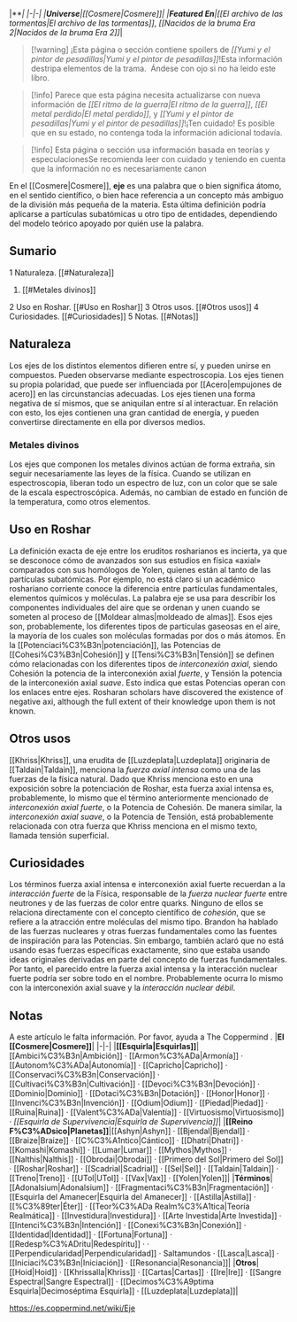 

|****|
|-|-|
|**Universe**|[[Cosmere\|Cosmere]]|
|**Featured En**|*[[El archivo de las tormentas\|El archivo de las tormentas]]*, *[[Nacidos de la bruma Era 2\|Nacidos de la bruma Era 2]]*|

> [!warning] ¡Esta página o sección contiene spoilers de *[[Yumi y el pintor de pesadillas\|Yumi y el pintor de pesadillas]]*!Esta información destripa elementos de la trama.  Ándese con ojo si no ha leido este libro.

> [!info] Parece que esta página necesita actualizarse con nueva información de *[[El ritmo de la guerra\|El ritmo de la guerra]]*, *[[El metal perdido\|El metal perdido]]*, y *[[Yumi y el pintor de pesadillas\|Yumi y el pintor de pesadillas]]*!¡Ten cuidado! Es posible que en su estado, no contenga toda la información adicional todavía.

> [!info] Esta página o sección usa información basada en teorías y especulacionesSe recomienda leer con cuidado y teniendo en cuenta que la información no es necesariamente canon

En el [[Cosmere\|Cosmere]], **eje** es una palabra que o bien significa átomo, en el sentido científico, o bien hace referencia a un concepto más ambiguo de la división más pequeña de la materia. Esta última definición podría aplicarse a partículas subatómicas u otro tipo de entidades, dependiendo del modelo teórico apoyado por quién use la palabra.

## Sumario

1 Naturaleza. [[#Naturaleza]] 

1. [[#Metales divinos]] 


2 Uso en Roshar. [[#Uso en Roshar]] 
3 Otros usos. [[#Otros usos]] 
4 Curiosidades. [[#Curiosidades]] 
5 Notas. [[#Notas]] 


## Naturaleza
Los ejes de los distintos elementos difieren entre sí, y pueden unirse en compuestos. Pueden observarse mediante espectroscopia.
Los ejes tienen su propia polaridad, que puede ser influenciada por [[Acero\|empujones de acero]] en las circunstancias adecuadas.
Los ejes tienen una forma negativa de sí mismos, que se aniquilan entre sí al interactuar. En relación con esto, los ejes contienen una gran cantidad de energía, y pueden convertirse directamente en ella por diversos medios.

### Metales divinos
Los ejes que componen los metales divinos actúan de forma extraña, sin seguir necesariamente las leyes de la física.
Cuando se utilizan en espectroscopia, liberan todo un espectro de luz, con un color que se sale de la escala espectroscópica. Además, no cambian de estado en función de la temperatura, como otros elementos.

## Uso en Roshar
La definición exacta de eje entre los eruditos rosharianos es incierta, ya que se desconoce cómo de avanzados son sus estudios en física «axial» comparados con sus homólogos de Yolen, quienes están al tanto de las partículas subatómicas. Por ejemplo, no está claro si un académico roshariano corriente conoce la diferencia entre partículas fundamentales, elementos químicos y moléculas.
La palabra eje se usa para describir los componentes individuales del aire que se ordenan y unen cuando se someten al proceso de [[Moldear almas\|moldeado de almas]]. Esos ejes son, probablemente, los diferentes tipos de partículas gaseosas en el aire, la mayoría de los cuales son moléculas formadas por dos o más átomos.
En la [[Potenciaci%C3%B3n\|potenciación]], las Potencias de [[Cohesi%C3%B3n\|Cohesión]] y [[Tensi%C3%B3n\|Tensión]] se definen cómo relacionadas con los diferentes tipos de *interconexión axial*, siendo Cohesión la potencia de la interconexión axial *fuerte*, y Tensión la potencia de la interconexión axial *suave*. Esto indica que estas Potencias operan con los enlaces entre ejes.
Rosharan scholars have discovered the existence of negative axi, although the full extent of their knowledge upon them is not known.

## Otros usos
[[Khriss\|Khriss]], una erudita de [[Luzdeplata\|Luzdeplata]] originaria de [[Taldain\|Taldain]], menciona la *fuerza axial intensa* como una de las fuerzas de la física natural.
Dado que Khriss menciona esto en una exposición sobre la potenciación de Roshar, esta fuerza axial intensa es, probablemente, lo mismo que el término anteriormente mencionado de *interconexión axial fuerte*, o la Potencia de Cohesión.
De manera similar, la *interconexión axial suave*, o la Potencia de Tensión, está probablemente relacionada con otra fuerza que Khriss menciona en el mismo texto, llamada tensión superficial.

## Curiosidades
Los términos fuerza axial intensa e interconexión axial fuerte recuerdan a la *interacción fuerte* de la Física, responsable de la *fuerza nuclear fuerte* entre neutrones y de las fuerzas de color entre quarks. Ninguno de ellos se relaciona directamente con el concepto científico de *cohesión*, que se refiere a la atracción entre moléculas del mismo tipo.
Brandon ha hablado de las fuerzas nucleares y otras fuerzas fundamentales como las fuentes de inspiración para las Potencias. Sin embargo, también aclaró que no está usando esas fuerzas específicas exactamente, sino que estaba usando ideas originales derivadas en parte del concepto de fuerzas fundamentales. Por tanto, el parecido entre la fuerza axial intensa y la interacción nuclear fuerte podría ser sobre todo en el nombre. Probablemente ocurra lo mismo con la interconexión axial suave y la *interacción nuclear débil*.
## Notas

A este artículo le falta información. Por favor, ayuda a The Coppermind .
|**El [[Cosmere\|Cosmere]]**|
|-|-|
|**[[Esquirla\|Esquirlas]]**|[[Ambici%C3%B3n\|Ambición]] · [[Armon%C3%ADa\|Armonía]] · [[Autonom%C3%ADa\|Autonomía]] · [[Capricho\|Capricho]] · [[Conservaci%C3%B3n\|Conservación]] · [[Cultivaci%C3%B3n\|Cultivación]] · [[Devoci%C3%B3n\|Devoción]] · [[Dominio\|Dominio]] · [[Dotaci%C3%B3n\|Dotación]] · [[Honor\|Honor]] · [[Invenci%C3%B3n\|Invención]] · [[Odium\|Odium]] · [[Piedad\|Piedad]] · [[Ruina\|Ruina]] · [[Valent%C3%ADa\|Valentía]] · [[Virtuosismo\|Virtuosismo]] · *[[Esquirla de Supervivencia\|Esquirla de Supervivencia]]*|
|**[[Reino F%C3%ADsico\|Planetas]]**|[[Ashyn\|Ashyn]] · [[Bjendal\|Bjendal]] · [[Braize\|Braize]] · [[C%C3%A1ntico\|Cántico]] · [[Dhatri\|Dhatri]] · [[Komashi\|Komashi]] · [[Lumar\|Lumar]] · [[Mythos\|Mythos]] · [[Nalthis\|Nalthis]] · [[Obrodai\|Obrodai]] · [[Primero del Sol\|Primero del Sol]] · [[Roshar\|Roshar]] · [[Scadrial\|Scadrial]] · [[Sel\|Sel]] · [[Taldain\|Taldain]] · [[Treno\|Treno]] · [[UTol\|UTol]] · [[Vax\|Vax]] · [[Yolen\|Yolen]]|
|**Términos**|[[Adonalsium\|Adonalsium]] · [[Fragmentaci%C3%B3n\|Fragmentación]] · [[Esquirla del Amanecer\|Esquirla del Amanecer]] · [[Astilla\|Astilla]] · [[%C3%89ter\|Éter]] · [[Teor%C3%ADa Realm%C3%A1tica\|Teoría Realmática]] · [[Investidura\|Investidura]] · [[Arte Investida\|Arte Investida]] · [[Intenci%C3%B3n\|Intención]] · [[Conexi%C3%B3n\|Conexión]] · [[Identidad\|Identidad]] · [[Fortuna\|Fortuna]] · [[Redesp%C3%ADritu\|Redespíritu]] ·  · [[Perpendicularidad\|Perpendicularidad]] · Saltamundos · [[Lasca\|Lasca]] · [[Iniciaci%C3%B3n\|Iniciación]] · [[Resonancia\|Resonancia]]|
|**Otros**|[[Hoid\|Hoid]] · [[Khrissalla\|Khriss]] · [[Cartas\|Cartas]] · [[Ire\|Ire]] · [[Sangre Espectral\|Sangre Espectral]] · [[Decimos%C3%A9ptima Esquirla\|Decimoséptima Esquirla]] · [[Luzdeplata\|Luzdeplata]]|



https://es.coppermind.net/wiki/Eje